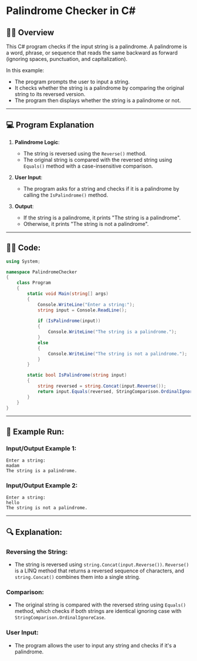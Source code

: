 # Palindrome Checker in C#

## 🧑‍💻 **Overview**

This C# program checks if the input string is a palindrome. A palindrome is a word, phrase, or sequence that reads the same backward as forward (ignoring spaces, punctuation, and capitalization).

In this example:
- The program prompts the user to input a string.
- It checks whether the string is a palindrome by comparing the original string to its reversed version.
- The program then displays whether the string is a palindrome or not.

---

## 💻 **Program Explanation**

1. **Palindrome Logic**:
   - The string is reversed using the `Reverse()` method.
   - The original string is compared with the reversed string using `Equals()` method with a case-insensitive comparison.

2. **User Input**:
   - The program asks for a string and checks if it is a palindrome by calling the `IsPalindrome()` method.

3. **Output**:
   - If the string is a palindrome, it prints "The string is a palindrome".
   - Otherwise, it prints "The string is not a palindrome".

---

## 🧑‍💻 **Code:**

```csharp
using System;

namespace PalindromeChecker
{
    class Program
    {
        static void Main(string[] args)
        {
            Console.WriteLine("Enter a string:");
            string input = Console.ReadLine();
            
            if (IsPalindrome(input))
            {
                Console.WriteLine("The string is a palindrome.");
            }
            else
            {
                Console.WriteLine("The string is not a palindrome.");
            }
        }

        static bool IsPalindrome(string input)
        {
            string reversed = string.Concat(input.Reverse());
            return input.Equals(reversed, StringComparison.OrdinalIgnoreCase);
        }
    }
}
```

---
## 🚀 Example Run:
### Input/Output Example 1:
```
Enter a string:
madam
The string is a palindrome.
```

### Input/Output Example 2:
```
Enter a string:
hello
The string is not a palindrome.
```

---
## 🔍 Explanation:
### Reversing the String:

- The string is reversed using `string.Concat(input.Reverse())`. `Reverse()` is a LINQ method that returns a reversed sequence of characters, and `string.Concat()` combines them into a single string.

### Comparison:

- The original string is compared with the reversed string using `Equals()` method, which checks if both strings are identical ignoring case with `StringComparison.OrdinalIgnoreCase`.

### User Input:

- The program allows the user to input any string and checks if it's a palindrome.

